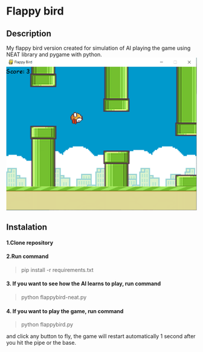 # Flappy bird

## Description

My flappy bird version created for simulation of AI playing the game using NEAT library and pygame with python.
![](images/flappybird_game.PNG)

## Instalation

#### 1.Clone repository

#### 2.Run command
>pip install -r requirements.txt

#### 3. If you want to see how the AI learns to play, run command
>python flappybird-neat.py

#### 4. If you want to play the game, run command
>python flappybird.py 

and click any button to fly, the game will restart automatically 1 second after you hit the pipe or the base.
